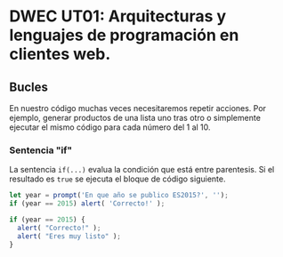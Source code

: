 # DWEC UT01: Arquitecturas y lenguajes de programación en clientes web.

## Bucles

En nuestro código muchas veces necesitaremos repetir acciones. Por ejemplo, generar productos de una lista uno tras otro o simplemente ejecutar el mismo código para cada número del 1 al 10.

### Sentencia "if"
La sentencia `if(...)` evalua la condición que está entre parentesis. Si el resultado es `true` se ejecuta el bloque de código siguiente.

```js
let year = prompt('En que año se publico ES2015?', '');
if (year == 2015) alert( 'Correcto!' );

if (year == 2015) {
  alert( "Correcto!" );
  alert( "Eres muy listo" );
}
```
